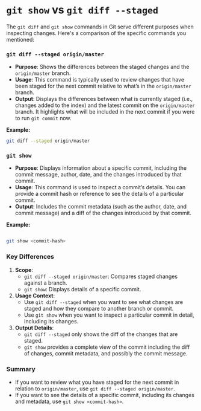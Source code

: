 # `git show` vs `git diff --staged`

The `git diff` and `git show` commands in Git serve different purposes when inspecting changes. Here's a comparison of the specific commands you mentioned:

### `git diff --staged origin/master`

- **Purpose**: Shows the differences between the staged changes and the `origin/master` branch.
- **Usage**: This command is typically used to review changes that have been staged for the next commit relative to what’s in the `origin/master` branch.
- **Output**: Displays the differences between what is currently staged (i.e., changes added to the index) and the latest commit on the `origin/master` branch. It highlights what will be included in the next commit if you were to run `git commit` now.

**Example:**

```bash
git diff --staged origin/master
```

### `git show`

- **Purpose**: Displays information about a specific commit, including the commit message, author, date, and the changes introduced by that commit.
- **Usage**: This command is used to inspect a commit’s details. You can provide a commit hash or reference to see the details of a particular commit.
- **Output**: Includes the commit metadata (such as the author, date, and commit message) and a diff of the changes introduced by that commit.

**Example:**

```bash

git show <commit-hash>
```

### Key Differences

1. **Scope**:
    - `git diff --staged origin/master`: Compares staged changes against a branch.
    - `git show`: Displays details of a specific commit.
2. **Usage Context**:
    - Use `git diff --staged` when you want to see what changes are staged and how they compare to another branch or commit.
    - Use `git show` when you want to inspect a particular commit in detail, including its changes.
3. **Output Details**:
    - `git diff --staged` only shows the diff of the changes that are staged.
    - `git show` provides a complete view of the commit including the diff of changes, commit metadata, and possibly the commit message.

### Summary

- If you want to review what you have staged for the next commit in relation to `origin/master`, use `git diff --staged origin/master`.
- If you want to see the details of a specific commit, including its changes and metadata, use `git show <commit-hash>`.